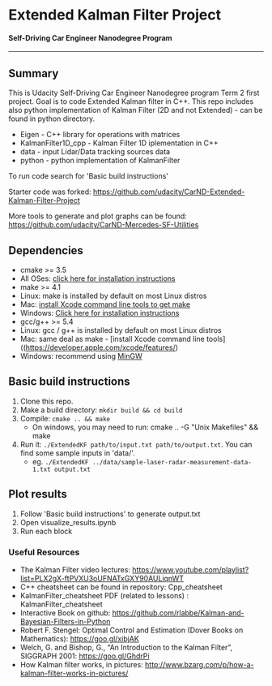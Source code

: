# Extended Kalman Filter Project
#### Self-Driving Car Engineer Nanodegree Program

---
## Summary

This is Udacity Self-Driving Car Engineer Nanodegree program Term 2 first project. Goal is to code Extended Kalman filter in C++. This repo includes also python implementation of Kalman Filter (2D and not Extended) - can be found in python directory.

* Eigen - C++ library for operations with matrices
* KalmanFilter1D_cpp - Kalman Filter 1D iplementation in C++
* data - input Lidar/Data tracking sources data
* python - python implementation of KalmanFilter

To run code search for 'Basic build instructions'

Starter code was forked: https://github.com/udacity/CarND-Extended-Kalman-Filter-Project

More tools to generate and plot graphs can be found: https://github.com/udacity/CarND-Mercedes-SF-Utilities

## Dependencies

* cmake >= 3.5
* All OSes: [click here for installation instructions](https://cmake.org/install/)
* make >= 4.1
 * Linux: make is installed by default on most Linux distros
 * Mac: [install Xcode command line tools to get make](https://developer.apple.com/xcode/features/)
 * Windows: [Click here for installation instructions](http://gnuwin32.sourceforge.net/packages/make.htm)
* gcc/g++ >= 5.4
 * Linux: gcc / g++ is installed by default on most Linux distros
 * Mac: same deal as make - [install Xcode command line tools]((https://developer.apple.com/xcode/features/)
 * Windows: recommend using [MinGW](http://www.mingw.org/)

## Basic build instructions

1. Clone this repo.
2. Make a build directory: ```mkdir build && cd build```
3. Compile: ```cmake .. && make```
    * On windows, you may need to run: cmake .. -G "Unix Makefiles" && make
4. Run it: ```./ExtendedKF path/to/input.txt path/to/output.txt```. You can find some sample inputs in 'data/'.
    * eg. ```./ExtendedKF ../data/sample-laser-radar-measurement-data-1.txt output.txt```

## Plot results

1. Follow 'Basic build instructions' to generate output.txt
2. Open visualize_results.ipynb
3. Run each block

### Useful Resources

* The Kalman Filter video lectures: https://www.youtube.com/playlist?list=PLX2gX-ftPVXU3oUFNATxGXY90AULiqnWT
* C++ cheatsheet can be found in repository: Cpp_cheatsheet
* KalmanFilter_cheatsheet PDF (related to lessons) : KalmanFilter_cheatsheet
* Interactive Book on github: https://github.com/rlabbe/Kalman-and-Bayesian-Filters-in-Python
* Robert F. Stengel: Optimal Control and Estimation (Dover Books on Mathematics):  https://goo.gl/xibjAK
* Welch, G. and Bishop, G., “An Introduction to the Kalman Filter”,  SIGGRAPH 2001: https://goo.gl/GhdrPi
* How Kalman filter works, in pictures: http://www.bzarg.com/p/how-a-kalman-filter-works-in-pictures/
